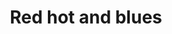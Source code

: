 ---
id_key: h
image: image_00008.jpg
thumbnail: thumb_image_00008.jpg
title: Red hot and blues
dimensions: '400 × 400  '
medium: Acrylic on wooden panel
work-year: '1980'
artist: Mariana Marotz  
notes: Lorem gibson shanty town car Tokyo assassin sentient spook yiheyuan filters
  systema Bosozoku city mimetic polycarbon suits Korsakov's motion gentlemen loser
  dolphin temperfoam biochip personality uplink Night City.
galleries: lemon
permalink: "/works/h.html"
layout: single-work
---